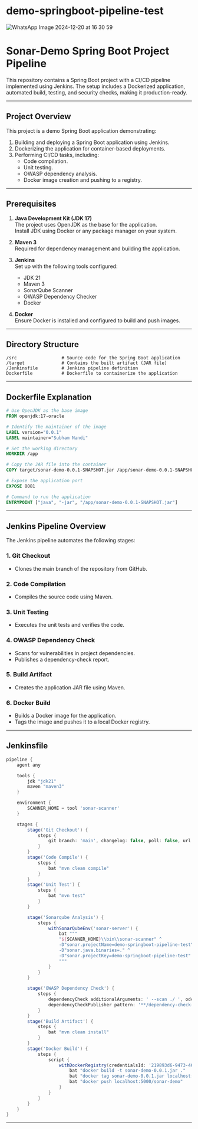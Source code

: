 # demo-springboot-pipeline-test
![WhatsApp Image 2024-12-20 at 16 30 59](https://github.com/user-attachments/assets/24538f05-5616-474b-a0f0-e859b68c1e36)

# Sonar-Demo Spring Boot Project Pipeline

This repository contains a Spring Boot project with a CI/CD pipeline implemented using Jenkins. The setup includes a Dockerized application, automated build, testing, and security checks, making it production-ready.

---

## Project Overview

This project is a demo Spring Boot application demonstrating:
1. Building and deploying a Spring Boot application using Jenkins.
2. Dockerizing the application for container-based deployments.
3. Performing CI/CD tasks, including:
   - Code compilation.
   - Unit testing.
   - OWASP dependency analysis.
   - Docker image creation and pushing to a registry.

---

## Prerequisites

1. **Java Development Kit (JDK 17)**  
   The project uses OpenJDK as the base for the application.  
   Install JDK using Docker or any package manager on your system.

2. **Maven 3**  
   Required for dependency management and building the application.

3. **Jenkins**  
   Set up with the following tools configured:
   - JDK 21
   - Maven 3
   - SonarQube Scanner
   - OWASP Dependency Checker
   - Docker

4. **Docker**  
   Ensure Docker is installed and configured to build and push images.

---

## Directory Structure

```
/src                 # Source code for the Spring Boot application
/target              # Contains the built artifact (JAR file)
/Jenkinsfile         # Jenkins pipeline definition
Dockerfile           # Dockerfile to containerize the application
```

---

## Dockerfile Explanation

```dockerfile
# Use OpenJDK as the base image
FROM openjdk:17-oracle

# Identify the maintainer of the image
LABEL version="0.0.1"
LABEL maintainer="Subham Nandi"

# Set the working directory
WORKDIR /app

# Copy the JAR file into the container
COPY target/sonar-demo-0.0.1-SNAPSHOT.jar /app/sonar-demo-0.0.1-SNAPSHOT.jar

# Expose the application port
EXPOSE 8081

# Command to run the application
ENTRYPOINT ["java", "-jar", "/app/sonar-demo-0.0.1-SNAPSHOT.jar"]
```

---

## Jenkins Pipeline Overview

The Jenkins pipeline automates the following stages:

### 1. **Git Checkout**
   - Clones the main branch of the repository from GitHub.

### 2. **Code Compilation**
   - Compiles the source code using Maven.

### 3. **Unit Testing**
   - Executes the unit tests and verifies the code.

### 4. **OWASP Dependency Check**
   - Scans for vulnerabilities in project dependencies.
   - Publishes a dependency-check report.

### 5. **Build Artifact**
   - Creates the application JAR file using Maven.

### 6. **Docker Build**
   - Builds a Docker image for the application.
   - Tags the image and pushes it to a local Docker registry.

---

## Jenkinsfile

```groovy
pipeline {
    agent any

    tools {
        jdk "jdk21"
        maven "maven3"
    }

    environment {
        SCANNER_HOME = tool 'sonar-scanner'
    }

    stages {
        stage('Git Checkout') {
            steps {
                git branch: 'main', changelog: false, poll: false, url: 'https://github.com/SUBHAM-NANDI/demo-springboot-pipeline-test.git'
            }
        }
        stage('Code Compile') {
            steps {
                bat "mvn clean compile"
            }
        }
        stage('Unit Test') {
            steps {
                bat "mvn test"
            }
        }

        stage('Sonarqube Analysis') {
            steps {
                withSonarQubeEnv('sonar-server') {
                    bat """
                    "${SCANNER_HOME}\\bin\\sonar-scanner" ^
                    -D"sonar.projectName=demo-springboot-pipeline-test" ^
                    -D"sonar.java.binaries=." ^
                    -D"sonar.projectKey=demo-springboot-pipeline-test"
                    """
                }
            }
        }

        stage('OWASP Dependency Check') {
            steps {
                dependencyCheck additionalArguments: ' --scan ./ ', odcInstallation: 'dependency-check'
                dependencyCheckPublisher pattern: '**/dependency-check-report.xml'
            }
        }
        stage('Build Artifact') {
            steps {
                bat "mvn clean install"
            }
        }
        stage('Docker Build') {
            steps {
                script {
                    withDockerRegistry(credentialsId: '219893d6-9473-4660-8a2e-b6d192b8139e', toolName: 'docker') {
                        bat "docker build -t sonar-demo-0.0.1.jar ."
                        bat "docker tag sonar-demo-0.0.1.jar localhost:5000/sonar-demo"
                        bat "docker push localhost:5000/sonar-demo"
                    }
                } 
            }
        }
    }
}
```

---
